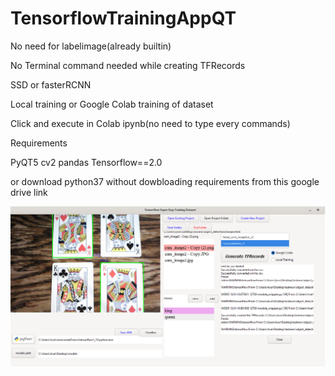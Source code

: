 # TensorflowTrainingAppQT

No need for labelimage(already builtin) 

No Terminal command needed while creating TFRecords

SSD or fasterRCNN

Local training or Google Colab training of dataset

Click and execute in Colab ipynb(no need to type every commands)


Requirements

PyQT5
cv2
pandas
Tensorflow==2.0

or download python37 without dowbloading requirements from this google drive link<not yet uploaded>




![](img.png)
